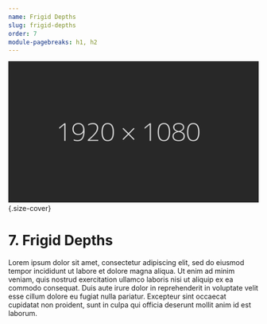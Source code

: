 ```yaml
---
name: Frigid Depths
slug: frigid-depths
order: 7
module-pagebreaks: h1, h2
---
```

![Frigid Depths](assets/img/placeholder_1920x1080.jpg){.size-cover}
# 7. Frigid Depths

Lorem ipsum dolor sit amet, consectetur adipiscing elit, sed do eiusmod tempor incididunt ut labore et dolore magna aliqua. Ut enim ad minim veniam, quis nostrud exercitation ullamco laboris nisi ut aliquip ex ea commodo consequat. Duis aute irure dolor in reprehenderit in voluptate velit esse cillum dolore eu fugiat nulla pariatur. Excepteur sint occaecat cupidatat non proident, sunt in culpa qui officia deserunt mollit anim id est laborum.
